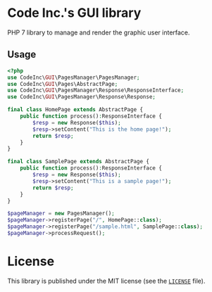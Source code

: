 # Code Inc.'s GUI library

PHP 7 library to manage and render the graphic user interface.

## Usage
```php
<?php
use CodeInc\GUI\PagesManager\PagesManager;
use CodeInc\GUI\Pages\AbstractPage;
use CodeInc\GUI\PagesManager\Response\ResponseInterface;
use CodeInc\GUI\PagesManager\Response\Response;

final class HomePage extends AbstractPage {
	public function process():ResponseInterface {
		$resp = new Response($this);
		$resp->setContent("This is the home page!");
		return $resp;
    }
}

final class SamplePage extends AbstractPage {
	public function process():ResponseInterface {
		$resp = new Response($this);
		$resp->setContent("This is a sample page!");
		return $resp;
    }
}

$pageManager = new PagesManager();
$pageManager->registerPage("/", HomePage::class);
$pageManager->registerPage("/sample.html", SamplePage::class);
$pageManager->processRequest();
```

# License 
This library is published under the MIT license (see the [`LICENSE`](https://github.com/codeinchq/lib-gui/blob/master/LICENSE) file).

